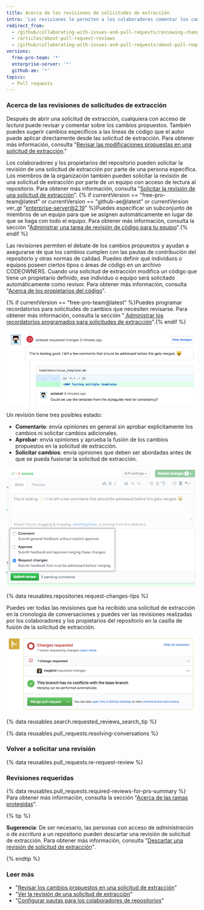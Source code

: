 ```yaml
---
title: Acerca de las revisiones de solicitudes de extracción
intro: 'Las revisiones le permiten a los colaboradores comentar los cambios propuestos en las solicitudes de extracción, aprobar los cambios o solicitar más cambios antes de que se fusione la solicitud de extracción. Los administradores de repositorio pueden solicitar que todas las solicitudes de extracción sean aprobadas antes de ser fusionadas.'
redirect_from:
  - /github/collaborating-with-issues-and-pull-requests/reviewing-changes-in-pull-requests/about-pull-request-reviews
  - /articles/about-pull-request-reviews
  - /github/collaborating-with-issues-and-pull-requests/about-pull-request-reviews
versions:
  free-pro-team: '*'
  enterprise-server: '*'
  github-ae: '*'
topics:
  - Pull requests
---
```


### Acerca de las revisiones de solicitudes de extracción

Después de abrir una solicitud de extracción, cualquiera con acceso de *lectura* puede revisar y comentar sobre los cambios propuestos. También puedes sugerir cambios específicos a las líneas de código que el autor puede aplicar directamente desde las solicitud de extracción. Para obtener más información, consulta "[Revisar las modificaciones propuestas en una solicitud de extracción](/articles/reviewing-proposed-changes-in-a-pull-request)."

Los colaboradores y los propietarios del repositorio pueden solicitar la revisión de una solicitud de extracción por parte de una persona específica. Los miembros de la organización también pueden solicitar la revisión de una solicitud de extracción por parte de un equipo con acceso de lectura al repositorio. Para obtener más información, consulta "[Solicitar la revisión de una solicitud de extracción](/articles/requesting-a-pull-request-review/)". {% if currentVersion == "free-pro-team@latest" or currentVersion == "github-ae@latest" or currentVersion ver_gt "enterprise-server@2.19" %}Puedes especificar un subconjunto de miembros de un equipo para que se asignen automáticamente en lugar de que se haga con todo el equipo. Para obtener más información, consulta la sección "[Administrar una tarea de revisión de código para tu equipo](/organizations/organizing-members-into-teams/managing-code-review-assignment-for-your-team)".{% endif %}

Las revisiones permiten el debate de los cambios propuestos y ayudan a asegurarse de que los cambios cumplen con las pautas de contribución del repositorio y otras normas de calidad. Puedes definir qué individuos o equipos poseen ciertos tipos o áreas de código en un archivo CODEOWNERS. Cuando una solicitud de extracción modifica un código que tiene un propietario definido, ese individuo o equipo será solicitado automáticamente como revisor. Para obtener más información, consulta "[Acerca de los propietarios del código](/articles/about-code-owners/)".

{% if currentVersion == "free-pro-team@latest" %}Puedes programar recordatorios para solicitudes de cambios que necesiten revisarse. Para obtener más información, consulta la sección "[ Administrar los recordatorios programados para solicitudes de extracción](/github/setting-up-and-managing-organizations-and-teams/managing-scheduled-reminders-for-pull-requests)".{% endif %}

![Encabezado de revisión solicitando cambios con comentarios en la línea](/assets/images/help/pull_requests/review-header-with-line-comment.png)

Un revisión tiene tres posibles estado:
- **Comentario**: envía opiniones en general sin aprobar explicitamente los cambios ni solicitar cambios adicionales.
- **Aprobar**: envía opiniones y aprueba la fusión de los cambios propuestos en la solicitud de extracción.
- **Solicitar cambios**: envía opiniones que deben ser abordadas antes de que se pueda fusionar la solicitud de extracción.

![Imagen de los estados de revisión](/assets/images/help/pull_requests/pull-request-review-statuses.png)

{% data reusables.repositories.request-changes-tips %}

Puedes ver todas las revisiones que ha recibido una solicitud de extracción en la cronología de conversaciones y puedes ver las revisiones realizadas por los colaboradores y los propietarios del repositorio en la casilla de fusión de la solicitud de extracción.

![Imagen de las revisiones en una casilla de fusión](/assets/images/help/pull_requests/merge_box/pr-reviews-in-merge-box.png)

{% data reusables.search.requested_reviews_search_tip %}

{% data reusables.pull_requests.resolving-conversations %}

### Volver a solicitar una revisión

{% data reusables.pull_requests.re-request-review %}

### Revisiones requeridas

{% data reusables.pull_requests.required-reviews-for-prs-summary %} Para obtener más información, consulta la sección "[Acerca de las ramas protegidas](/github/administering-a-repository/about-protected-branches#require-pull-request-reviews-before-merging)".

{% tip %}

**Sugerencia**: De ser necesario, las personas con acceso de *administración* o de *escritura* a un repositorio pueden descartar una revisión de solicitud de extracción. Para obtener más información, consulta "[Descartar una revisión de solicitud de extracción](/articles/dismissing-a-pull-request-review)".

{% endtip %}

### Leer más

- "[Revisar los cambios propuestos en una solicitud de extracción](/articles/reviewing-proposed-changes-in-a-pull-request)"
- "[Ver la revisión de una solicitud de extracción](/articles/viewing-a-pull-request-review)"
- "[Configurar pautas para los colaboradores de repositorios](/articles/setting-guidelines-for-repository-contributors)"
